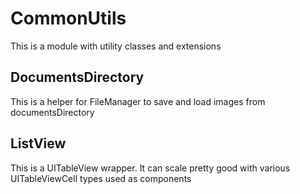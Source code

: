 # CommonUtils

This is a module with utility classes and extensions

## DocumentsDirectory
This is a helper for FileManager to save and load images from documentsDirectory

## ListView
This is a UITableView wrapper. It can scale pretty good with various UITableViewCell types used as components
